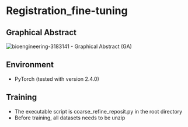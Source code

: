 # Registration_fine-tuning

## Graphical Abstract

![bioengineering-3183141 - Graphical Abstract (GA)](https://github.com/user-attachments/assets/bc7f071a-c5bc-45ee-9efa-ffd7267076e2)

## Environment

- PyTorch (tested with version 2.4.0)
  

## Training  

- The executable script is coarse_refine_reposit.py in the root directory
- Before training, all datasets needs to be unzip
